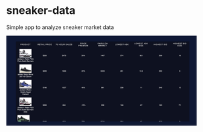 # sneaker-data
Simple app to analyze sneaker market data

![alt text](https://github.com/samoculus/sneaker-data/blob/main/public/assets/imgs/s.png?raw=true)
